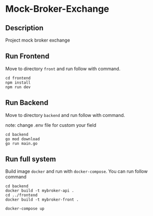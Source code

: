 # Mock-Broker-Exchange

## Description
Project mock broker exchange

## Run Frontend
Move to directory `front` and run follow with command.
```
cd frontend
npm install
npm run dev
```
## Run Backend

Move to directory `backend` and run follow with command.

note: change .env file for custom your field

```
cd backend
go mod download
go run main.go
```

## Run full system
Build image `docker` and run with `docker-compose`. You can run follow command

```
cd backend
docker build -t mybroker-api .
cd ../frontend
docker build -t mybroker-front .

docker-compose up 
```
